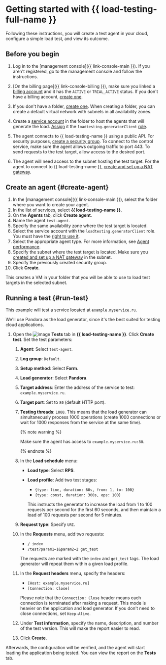 # Getting started with {{ load-testing-full-name }}

Following these instructions, you will create a test agent in your cloud, configure a simple load test, and view its outcome.

## Before you begin

1. Log in to the [management console]({{ link-console-main }}). If you aren't registered, go to the management console and follow the instructions.

1. [On the billing page]({{ link-console-billing }}), make sure you linked a [billing account](../billing/concepts/billing-account.md) and it has the `ACTIVE` or `TRIAL_ACTIVE` status. If you don't have a billing account, [create one](../billing/quickstart/index.md).
1. If you don't have a folder, [create one](../resource-manager/operations/folder/create.md). When creating a folder, you can create a default virtual network with subnets in all availability zones.
1. Create a [service account](../iam/operations/sa/create.md) in the folder to host the agents that will generate the load. [Assign](../iam/operations/roles/grant.md) it the `loadtesting.generatorClient` [role](./security/#roles-list).
1. The agent connects to {{ load-testing-name }} using a public API. For security purposes, [create a security group](../vpc/operations/security-group-create.md). To connect to the control service, make sure the agent allows outgoing traffic to port 443. To send requests to the test target, allow access to the desired port.
1. The agent will need access to the subnet hosting the test target. For the agent to connect to {{ load-testing-name }}, [create and set up a NAT gateway](../vpc/operations/create-nat-gateway.md).

## Create an agent {#create-agent}

1. In the [management console]({{ link-console-main }}), select the folder where you want to create your agent.
1. In the list of services, select **{{ load-testing-name }}**.
1. On the **Agents** tab, click **Create agent**.
1. Name the agent `test-agent`.
1. Specify the same availability zone where the test target is located.
1. Select the service account with the `loadtesting.generatorClient` role. You must have the [right to use it](../iam/operations/sa/set-access-bindings.md).
1. Select the appropriate agent type. For more information, see [Agent performance](concepts/agent.md#benchmark).
1. Specify the subnet where the test target is located. Make sure you [created and set up a NAT gateway](../vpc/operations/create-nat-gateway.md) in the subnet.
1. Specify the previously created security group.
1. Click **Create**.

This creates a VM in your folder that you will be able to use to load test targets in the selected subnet.

## Running a test {#run-test}

This example will test a service located at `example.myservice.ru`.

We'll use Pandora as the load generator, since it's the best suited for testing cloud applications.

1. Open the ![image](../_assets/load-testing/test.svg) **Tests** tab in **{{ load-testing-name }}**. Click **Create test**. Set the test parameters:
   1. **Agent**: Select `test-agent`.
   1. **Log group**: `Default`.
   1. **Setup method**: Select **Form**.
   1. **Load generator**: Select **Pandora**.
   1. **Target address**: Enter the address of the service to test: `example.myservice.ru`.
   1. **Target port**: Set to `80` (default HTTP port).
      
   1. **Testing threads**: `1000`.
      This means that the load generator can simultaneously process 1000 operations (create 1000 connections or wait for 1000 responses from the service at the same time).

      {% note warning %}

      Make sure the agent has access to `example.myservice.ru:80`.

      {% endnote %}

   1. In the **Load schedule** menu:
      * **Load type**: Select **RPS**.
      * **Load profile**: Add two test stages:
         * `{type: line, duration: 60s, from: 1, to: 100}`
         * `{type: const, duration: 300s, ops: 100}`

         This instructs the generator to increase the load from 1 to 100 requests per second for the first 60 seconds, and then maintain a load of 100 requests per second for 5 minutes.
   1. **Request type**: Specify `URI`.
   1. In the **Requests** menu, add two requests:
      * `/ index`
      * `/test?param1=1&param2=2 get_test`

      The requests are marked with the `index` and `get_test` tags. The load generator will repeat them within a given load profile.
   1. In the **Request headers** menu, specify the headers:
      * `[Host: example.myservice.ru]`
      * `[Connection: Close]`

      Please note that the `Connection: Close` header means each connection is terminated after making a request. This mode is heavier on the application and load generator. If you don't need to close connections, set `Keep-Alive`.
   1. Under **Test information**, specify the name, description, and number of the test version. This will make the report easier to read.
   1. Click **Create**.

Afterwards, the configuration will be verified, and the agent will start loading the application being tested. You can view the report on the **Tests** tab.
